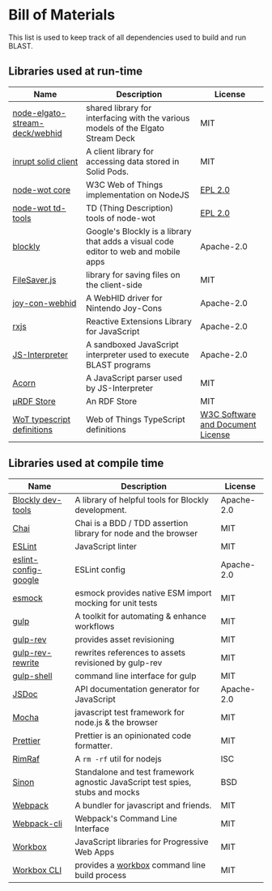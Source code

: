 # Bill of Materials
This list is used to keep track of all dependencies used to build and run BLAST.

## Libraries used at run-time
| Name | Description | License |
| --- | --- | --- |
| [node-elgato-stream-deck/webhid](https://github.com/Julusian/node-elgato-stream-deck/tree/master/packages/webhid) | shared library for interfacing with the various models of the Elgato Stream Deck | MIT |
| [inrupt solid client](https://github.com/inrupt/solid-client-js) | A client library for accessing data stored in Solid Pods. | MIT |
| [node-wot core](https://github.com/eclipse/thingweb.node-wot/tree/master/packages/core) | W3C Web of Things implementation on NodeJS | [EPL 2.0](https://www.eclipse.org/legal/epl-2.0/) |
| [node-wot td-tools](https://github.com/eclipse/thingweb.node-wot/tree/master/packages/td-tools) | TD (Thing Description) tools of node-wot | [EPL 2.0](https://www.eclipse.org/legal/epl-2.0/) |
| [blockly](https://developers.google.com/blockly) | Google's Blockly is a library that adds a visual code editor to web and mobile apps | Apache-2.0 |
| [FileSaver.js](https://github.com/eligrey/FileSaver.js) | library for saving files on the client-side | MIT |
| [joy-con-webhid](https://github.com/tomayac/joy-con-webhid) | A WebHID driver for Nintendo Joy-Cons | Apache-2.0 |
| [rxjs](https://rxjs.dev/) | Reactive Extensions Library for JavaScript | Apache-2.0
| [JS-Interpreter](https://github.com/NeilFraser/JS-Interpreter) | A sandboxed JavaScript interpreter used to execute BLAST programs | Apache-2.0 |
| [Acorn](https://github.com/acornjs/acorn) | A JavaScript parser used by JS-Interpreter | MIT |
| [µRDF Store](https://github.com/vcharpenay/uRDF.js) | An RDF Store | MIT |
| [WoT typescript definitions](https://github.com/w3c/wot-scripting-api/tree/main/typescript) | Web of Things TypeScript definitions | [W3C Software and Document License](https://www.w3.org/Consortium/Legal/2015/copyright-software-and-document) |

## Libraries used at compile time
| Name | Description | License |
| --- | --- | --- |
| [Blockly dev-tools](https://github.com/google/blockly-samples/tree/master/plugins/dev-tools#readme) | A library of helpful tools for Blockly development. | Apache-2.0 |
| [Chai](https://www.chaijs.com/) | Chai is a BDD / TDD assertion library for node and the browser | MIT |
| [ESLint](https://eslint.org/) | JavaScript linter | MIT |
| [eslint-config-google](https://github.com/google/eslint-config-google) | ESLint config | Apache-2.0 |
| [esmock](https://github.com/iambumblehead/esmock) | esmock provides native ESM import mocking for unit tests | MIT |
| [gulp](https://gulpjs.com/) | A toolkit for automating & enhance workflows | MIT |
| [gulp-rev](https://github.com/sindresorhus/gulp-rev) | provides asset revisioning | MIT |
| [gulp-rev-rewrite](https://github.com/TheDancingCode/gulp-rev-rewrite) | rewrites references to assets revisioned by gulp-rev | MIT |
| [gulp-shell](https://github.com/sun-zheng-an/gulp-shell) | command line interface for gulp | MIT |
| [JSDoc](https://github.com/jsdoc/jsdoc) | API documentation generator for JavaScript | Apache-2.0 |
| [Mocha](https://mochajs.org/) | javascript test framework for node.js & the browser | MIT |
| [Prettier](https://prettier.io/) | Prettier is an opinionated code formatter. | MIT |
| [RimRaf](https://github.com/isaacs/rimraf) | A `rm -rf` util for nodejs | ISC |
| [Sinon](https://sinonjs.org/) | Standalone and test framework agnostic JavaScript test spies, stubs and mocks | BSD |
| [Webpack](https://webpack.js.org/) | A bundler for javascript and friends. | MIT |
| [Webpack-cli](https://github.com/webpack/webpack-cli) | Webpack's Command Line Interface | MIT |
| [Workbox](https://developers.google.com/web/tools/workbox) | JavaScript libraries for Progressive Web Apps | MIT |
| [Workbox CLI](https://developers.google.com/web/tools/workbox/modules/workbox-cli) | provides a [workbox](https://developers.google.com/web/tools/workbox) command line build process | MIT |
